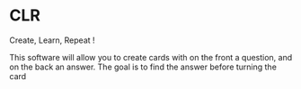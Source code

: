 # CLR
Create, Learn, Repeat !

This software will allow you to create cards with on the front a question, and on the back an answer. The goal is to find the answer before turning the card